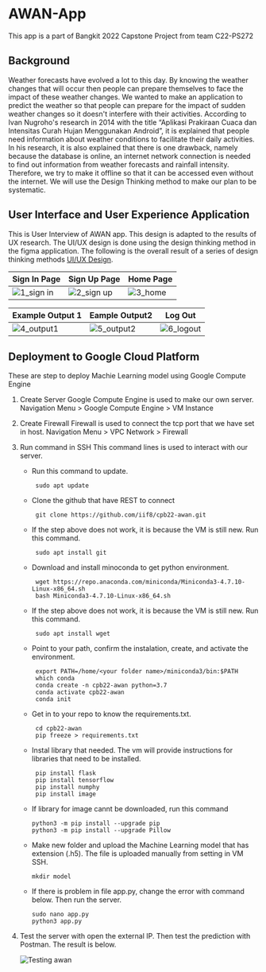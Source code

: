 # AWAN-App
This app is a part of Bangkit 2022 Capstone Project from team C22-PS272

## Background
Weather forecasts have evolved a lot to this day. By knowing the weather changes that will occur then people can prepare themselves to face the impact of these weather changes. We wanted to make an application to predict the weather so that people can prepare for the impact of sudden weather changes so it doesn't interfere with their activities.
According to Ivan Nugroho's research in 2014 with the title “Aplikasi Prakiraan Cuaca dan Intensitas Curah Hujan Menggunakan Android”, it is explained that people need information about weather conditions to facilitate their daily activities. In his research, it is also explained that there is one drawback, namely because the database is online, an internet network connection is needed to find out information from weather forecasts and rainfall intensity. Therefore, we try to make it offline so that it can be accessed even without the internet. We will use the Design Thinking method to make our plan to be systematic.

## User Interface and User Experience Application
This is User Interview of AWAN app. This design is adapted to the results of UX research. The UI/UX design is done using the design thinking method in the figma application. The following is the overall result of a series of design thinking methods [UI/UX Design](https://tinyurl.com/PlanAPKinFigma). 

| Sign In Page   | Sign Up Page    | Home Page    |
| ------------- | ------------- | -------- |
|![1_sign in](https://user-images.githubusercontent.com/99232109/172507664-acde492a-18c8-44f8-9c15-6bc4215e65ee.jpg) |![2_sign up](https://user-images.githubusercontent.com/99232109/172507698-6ae61c96-e36e-4645-afe1-ce97c061a532.jpg)|![3_home](https://user-images.githubusercontent.com/99232109/172507745-507214d0-b837-425a-91b4-be11b3bb536d.jpg)|

| Example Output 1    | Eample Output2     | Log Out     |
| ------------- | ------------- | -------- |
|![4_output1](https://user-images.githubusercontent.com/99232109/172507954-123636c7-d862-4959-82e4-25c55f836f9f.jpg)|![5_output2](https://user-images.githubusercontent.com/99232109/172507965-27a38d8d-89d4-4bf5-b254-ff4e91db3bdb.jpg)|![6_logout](https://user-images.githubusercontent.com/99232109/172507976-6c240967-f4c9-4ddc-9c61-25400d7739e8.jpg)|

## Deployment to Google Cloud Platform
These are step to deploy Machie Learning model using Google Compute Engine

1. Create Server 
   Google Compute Engine is used to make our own server.
   Navigation Menu > Google Compute Engine > VM Instance
2. Create Firewall
   Firewall is used to connect the tcp port that we have set in host.
   Navigation Menu > VPC Network > Firewall 
3. Run command in SSH
   This command lines is used to interact with our server.
   
   - Run this command to update.
        
          sudo apt update
          
   - Clone the github that have REST to connect
   
          git clone https://github.com/iif8/cpb22-awan.git
          
   - If the step above does not work, it is because the VM is still new. Run this command.
   
          sudo apt install git
          
   - Download and install minoconda to get python environment.
   
          wget https://repo.anaconda.com/miniconda/Miniconda3-4.7.10-Linux-x86_64.sh
          bash Miniconda3-4.7.10-Linux-x86_64.sh
          
   - If the step above does not work, it is because the VM is still new. Run this command.
   
          sudo apt install wget
          
   - Point to your path, confirm the instalation, create, and activate the environment.
   
          export PATH=/home/<your folder name>/miniconda3/bin:$PATH
          which conda
          conda create -n cpb22-awan python=3.7
          conda activate cpb22-awan
          conda init
          
   - Get in to your repo to know the requirements.txt. 
   
          cd cpb22-awan
          pip freeze > requirements.txt
          
   - Instal library that needed. The vm will provide instructions for libraries that need to be installed.
   
          pip install flask
          pip install tensorflow
          pip install numphy
          pip install image
          
   - If library for image cannt be downloaded, run this command
   
         python3 -m pip install --upgrade pip
         python3 -m pip install --upgrade Pillow
          
   -  Make new folder and upload the Machine Learning model that has extension (.h5). The file is uploaded manually from setting in VM SSH.
   
          mkdir model
          
   - If there is problem in file app.py, change the error with command below. Then run the server.
   
         sudo nano app.py
         python3 app.py
         
  4. Test the server with open the external IP. Then test the prediction with Postman. The result is below. 
    
      ![Testing awan](https://user-images.githubusercontent.com/99232109/172502561-7fcf89da-73ce-42b3-b00f-2ed70c1c6bf5.png)
  
  
 

    
          

